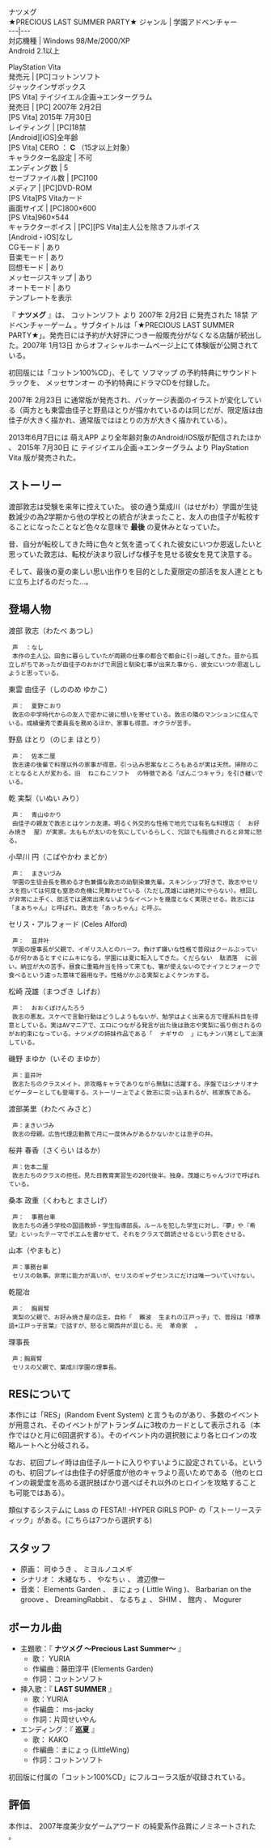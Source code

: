 ナツメグ  
★PRECIOUS LAST SUMMER PARTY★  ジャンル  |  学園アドベンチャー   
---|---  
対応機種  |  Windows 98/Me/2000/XP   
Android 2.1以上  
  
PlayStation Vita  
発売元  |  [PC]コットンソフト   
ジャックインザボックス  
[PS Vita]  テイジイエル企画→エンターグラム  
発売日  |  [PC]  2007年  2月2日    
[PS Vita]  2015年  7月30日  
レイティング  |  [PC]18禁   
[Android][iOS]全年齢    
[PS Vita]  CERO  ：  **C** （15才以上対象）  
キャラクター名設定  |  不可   
エンディング数  |  5   
セーブファイル数  |  [PC]100   
メディア  |  [PC]DVD-ROM   
[PS Vita]PS Vitaカード  
画面サイズ  |  [PC]800×600   
[PS Vita]960×544  
キャラクターボイス  |  [PC][PS Vita]主人公を除きフルボイス   
[Android・iOS]なし    
CGモード  |  あり   
音楽モード  |  あり   
回想モード  |  あり   
メッセージスキップ  |  あり   
オートモード  |  あり   
テンプレートを表示  
  
『 **ナツメグ** 』は、  コットンソフト  より  2007年  2月2日  に発売された  18禁  アドベンチャーゲーム
。サブタイトルは「★PRECIOUS LAST SUMMER PARTY★」。発売日には予約が大好評につき一般販売分がなくなる店舗が続出した。2007年
1月13日  からオフィシャルホームページ上にて体験版が公開されている。

初回版には「コットン100%CD」、そして  ソフマップ  の予約特典にサウンドトラックを、  メッセサンオー  の予約特典にドラマCDを付録した。

2007年  2月23日
に通常版が発売され、パッケージ表面のイラストが変化している（両方とも東雲由佳子と野島ほとりが描かれているのは同じだが、限定版は由佳子が大きく描かれ、通常版ではほとりの方が大きく描かれている）。

2013年6月7日には  萌えAPP  より全年齢対象のAndroid/iOS版が配信されたほか    、  2015年  7月30日  に
テイジイエル企画→エンターグラム  より  PlayStation Vita  版が発売された。

##  ストーリー  

渡部敦志は受験を来年に控えていた。
彼の通う葉成川（はせがわ）学園が生徒数減少の為2学期から他の学校との統合が決まったこと、友人の由佳子が転校することになったことなど色々な意味で **最後**
の夏休みとなっていた。

昔、自分が転校してきた時に色々と気を遣ってくれた彼女にいつか恩返したいと思っていた敦志は、転校が決まり寂しげな様子を見せる彼女を見て決意する。

そして、最後の夏の楽しい思い出作りを目的とした夏限定の部活を友人達とともに立ち上げるのだった…。

##  登場人物  

渡部 敦志（わたべ あつし）

     声  ：なし 
     本作の主人公。田舎に暮らしていたが両親の仕事の都合で都会に引っ越してきた。昔から孤立しがちであったが由佳子のおかげで周囲と馴染む事が出来た事から、彼女にいつか恩返ししようと思っている。 
東雲 由佳子（しののめ ゆかこ）

     声：  夏野こおり 
     敦志の中学時代からの友人で密かに彼に想いを寄せている。敦志の隣のマンションに住んでいる。成績優秀で委員長を務めるほか、家事も得意。オクラが苦手。 
野島 ほとり（のじま ほとり）

     声：  佐本二厘 
     敦志達の後輩で料理以外の家事が得意。引っ込み思案なところもあるが実は天然。掃除のこととなると人が変わる。旧  ねこねこソフト  の特徴である「ぽんこつキャラ」を引き継いでいる。 
乾 実梨（いぬい みり）

     声：  青山ゆかり 
     由佳子の親友で敦志とはケンカ友達。明るく外交的な性格で地元では有名な料理店（  お好み焼き  屋）が実家。太ももが太いのを気にしているらしく、冗談でも指摘されると非常に怒る。 
小早川 円（こばやかわ まどか）

     声：  まきいづみ 
     学園の生徒会長を務める才色兼備な敦志の幼馴染兼先輩。スキンシップ好きで、敦志やセリスを抱いては何度も窒息の危機に見舞わせている（ただし茂雄には絶対にやらない）。根回しが非常に上手く、部活では通常出来ないようなイベントを幾度となく実現させる。敦志には「まぁちゃん」と呼ばれ、敦志を「あっちゃん」と呼ぶ。 
セリス・アルフォード (Celes Alford)

     声：  韮井叶 
     学園の理事長が父親で、イギリス人とのハーフ。負けず嫌いな性格で普段はクールぶっているが何かあるとすぐにムキになる。学園には夏に転入してきた。くだらない  駄洒落  に弱い。納豆が大の苦手。昼食に重箱弁当を持って来ても、箸が使えないのでナイフとフォークで食べるという違った意味で器用な子。性格がかぶる実梨とよくケンカする。 
松崎 茂雄（まつざき しげお）

     声：  おおくぼけんたろう 
     敦志の悪友。スケベで言動行動はどうしようもないが、勉学はよく出来る方で理系科目を得意としている。実はAVマニアで、エロにつながる発言が出た後は敦志や実梨に張り倒されるのがお約束になっている。ナツメグの姉妹作品である「  ナギサの  」にもナンパ男として出演している。 
磯野 まゆか（いその まゆか）

     声：韮井叶 
     敦志たちのクラスメイト。非攻略キャラでありながら無駄に活躍する。序盤ではシナリオナビゲーターとしても登場する。ストーリー上でよく敦志に突っ込まれるが、核家族である。 
渡部美里（わたべ みさと）

     声：まきいづみ 
     敦志の母親。広告代理店勤務で月に一度休みがあるかないかとは息子の弁。 
桜井 春香（さくらい はるか）

     声：佐本二厘 
     敦志たちのクラスの担任。見た目教育実習生の20代後半。独身。茂雄にちゃんづけで呼ばれている。 
桑本 政重（くわもと まさしげ）

     声：  事務台車 
     敦志たちの通う学校の国語教師・学生指導部長。ルールを犯した学生に対し、『夢』や『希望』といったテーマでポエムを書かせて、それをクラスで朗読させるという罰をさせる。 
山本（やまもと）

     声：事務台車 
     セリスの執事。非常に能力が高いが、セリスのギャグセンスにだけは唯一ついていけない。 
乾龍冶

     声：  胸肩腎 
     実梨の父親で、お好み焼き屋の店主。自称「  難波  生まれの江戸っ子」で、普段は『標準語+江戸っ子言葉』で話すが、怒ると関西弁が混じる。元  革命家  。 
理事長

     声：胸肩腎 
     セリスの父親で、葉成川学園の理事長。 

##  RESについて  

本作には「RES」(Random Event System)
と言うものがあり、多数のイベントが用意され、そのイベントがアトランダムに3枚のカードとして表示される（本作ではひと月に6回選択する）。そのイベント内の選択肢により各ヒロインの攻略ルートへと分岐される。

なお、初回プレイ時は由佳子ルートに入りやすいように設定されている。というのも、初回プレイは由佳子の好感度が他のキャラより高いためである（他のヒロインの親愛度を高める選択肢ばかり選べばそれ以外のヒロインを攻略することも可能ではある）。

類似するシステムに  Lass  の  FESTA!! -HYPER GIRLS POP-  の「ストーリースティック」がある。(こちらは7つから選択する)

##  スタッフ  

  * 原画：  司ゆうき  、  ミヨルノユメギ 
  * シナリオ：  木緒なち  、  やなちぃ  、  渡辺僚一 
  * 音楽：  Elements Garden  、  まにょっ  (  Little Wing  )、  Barbarian on the groove  、  DreamingRabbit  、  なるちょ  、  SHIM  、  館内  、  Mogurer 

##  ボーカル曲  

  * 主題歌：『 **ナツメグ 〜Precious Last Summer〜** 』 
    * 歌：  YURIA 
    * 作編曲：藤田淳平 (Elements Garden) 
    * 作詞：コットンソフト 
  * 挿入歌：『 **LAST SUMMER** 』 
    * 歌：YURIA 
    * 作編曲：  ms-jacky 
    * 作詞：片岡せいやん 
  * エンディング：『 **巡夏** 』 
    * 歌：  KAKO 
    * 作編曲：まにょっ (LittleWing) 
    * 作詞：コットンソフト 

初回版に付属の「コットン100%CD」にフルコーラス版が収録されている。

##  評価  

本作は、  2007年度美少女ゲームアワード  の純愛系作品賞にノミネートされた    。

